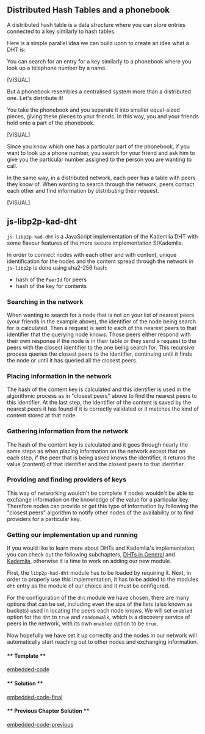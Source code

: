 ## Distributed Hash Tables and a phonebook

A distributed hash table is a data structure where you can store entries connected to a key similarly to hash tables. 

Here is a simple parallel idea we can build upon to create an idea what a DHT is:

You can search for an entry for a key similarly to a phonebook where you look up a telephone number by a name.

[VISUAL]

But a phonebook resembles a centralised system more than a distributed one. Let's distribute it!

You take the phonebook and you separate it into smaller equal-sized pieces, giving these pieces to your friends. In this way, you and your friends hold onto a part of the phonebook.

[VISUAL]

Since you know which one has a particular part of the phonebook, if you want to look up a phone number, you search for your friend and ask him to give you the particular number assigned to the person you are wanting to call.

In the same way, in a distributed network, each peer has a table with peers they know of. When wanting to search through the network, peers contact each other and find information by distributing their request.

[VISUAL]

## js-libp2p-kad-dht

`js-libp2p-kad-dht` is a JavaScript implementation of the Kademlia DHT with some flavour features of the more secure implementation S/Kademlia. 

In order to connect nodes with each other and with content, unique identification for the nodes and the content spread through the network in `js-libp2p` is done using sha2-256 hash:

- hash of the `PeerId` for peers
- hash of the key for contents

### Searching in the network

When wanting to search for a node that is not on your list of nearest peers (your friends in the example above), the identifier of the node being search for is calculated. Then a request is sent to each of the nearest peers to that identifier that the querying node knows. Those peers either respond with their own response if the node is in their table or they send a request to the peers with the closest identifier to the one being search for. This recursive process queries the closest peers to the identifier, continuing until it finds the node or until it has queried all the closest peers.

### Placing information in the network

The hash of the content key is calculated and this identifier is used in the algorithmic process as in "closest peers" above to find the nearest peers to this identifier. At the last step, the identifier of the content is saved by the nearest peers it has found if it is correctly validated or it matches the kind of content stored at that node.

### Gathering information from the network

The hash of the content key is calculated and it goes through nearly the same steps as when placing information on the network except that on each step, if the peer that is being asked knows the identifier, it returns the value (content) of that identifier and the closest peers to that identifier.

### Providing and finding providers of keys

This way of networking wouldn't be complete if nodes wouldn't be able to exchange information on the knowledge of the value for a particular key. Therefore nodes can provide or get this type of information by following the "closest peers" algorithm to notify other nodes of the availability or to find providers for a particular key.

### Getting our implementation up and running

If you would like to learn more about DHTs and Kademlia's implementation, you can check out the following subchapters, [DHTs in General](4/3_dht_general.md) and [Kademlia](4/kademlia.md), otherwise it is time to work on adding our new module.

First, the `libp2p-kad-dht` module has to be loaded by requiring it. Next, in order to properly use this implementation, it has to be added to the modules `dht` entry as the module of our choice and it must be configured.

For the configuration of the `dht` module we have chosen, there are many options that can be set, including even the size of the lists (also known as buckets) used in locating the peers each node knows. We will set `enabled` option for the `dht` to `true` and `randomwalk`, which is a discovery service of peers in the network, with its own `enabled` option to be `true`. 

Now hopefully we have set it up correctly and the nodes in our network will automatically start reaching out to other nodes and exchanging information.

<!-- tabs:start -->

#### ** Template **

[embedded-code](../assets/4/4.2-template-code.js ':include :type=code embed-template')

#### ** Solution **

[embedded-code-final](../assets/4/4.2-finished-code.js ':include :type=code embed-final')

#### ** Previous Chapter Solution **

[embedded-code-previous](../assets/4/4.1-finished-code.js ':include :type=code embed-previous')

<!-- tabs:end -->
